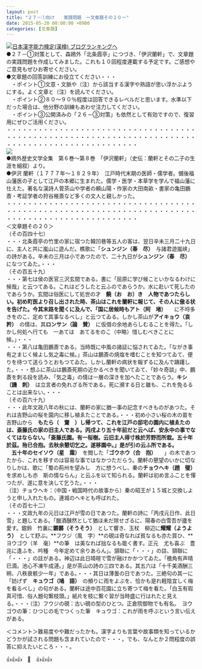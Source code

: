 ```yaml
---
layout: post
title: "２７－①向け　　実践問題　ー文章題その２０ー"
date: 2015-05-20 00:00:00 +0900
categories: [文章題]
---
```


[![](/syuusyuu9701/assets/images/２７－①向け-実践問題-ー文章題その２０ー-br_c_3028_1.gif)](http://blog.with2.net/link.php?1659096:3028 "日本漢字能力検定(漢検) ブログランキングへ")[日本漢字能力検定(漢検) ブログランキングへ](http://blog.with2.net/link.php?1659096:3028)  
●２７－①対策として、森鴎外「北条霞亭」につづき、「伊沢蘭軒」で、文章題の実践問題を作成してみました。これも１０回程度連載する予定です。ご感想やご意見もぜひお寄せください。  
●文章題の回答訓練にお役立てください・・・  
　・ポイント①文意・文脈や（注）から該当する漢字や熟語が思い浮かぶようにする。よく文章と（注）を読んでください。  
　・ポイント②８０～９０％程度は回答できるレベルだと思います。水準以下だった場合は、他分野の訓練もあわせ注力してください。  
　・ポイント③公開済みの「２６－③対策」も依然として有効ですので、復習用にぜひご活用ください。  
・・・・・・・・・・・・・・・・・・・・・・・・・・・・・・・・・・・・・・・・・・・・・・・・・・・・・・・・・・・・・・・・・・・・・・・・・・・・・・・・・・・・・・・・・・・・・・・・・  
![](/syuusyuu9701/assets/images/２７－①向け-実践問題-ー文章題その２０ー-0c605b92a207268a4ba15d3455e3e378.png)  
●鴎外歴史文学全集　第６巻～第８巻　「伊沢蘭軒」（史伝：蘭軒とその二子の生涯を細叙）より。  
●伊沢 蘭軒（１７７７年～１８２９年）　江戸時代末期の医師・儒学者。備後福山藩医の子として江戸の本郷に生まれた。儒学・医学・本草学を学んで福山藩に仕えた。著名な漢詩人菅茶山や学者の頼山陽・作家の大田南畝・書家の亀田鵬斎・考証学者の狩谷棭斎など多くの文人と親しかった。  
・・・・・・・・・・・・・・・・・・・・・・・・・・・・・・・・・・・・・・・・・・・・・・・・・・・・・・・・・・・・・・・・・・・・・・・・・・・・・・・・・・・・・・・・・・・・・・・・・  
＜文章題その２０＞  
（その百四十七）  
・・・北条霞亭の竹里の家に宿つた韓凹巷等五人の客は、翌日辛未三月二十九日に、主人と共に嵐山に遊んだ。樵歌に「**シュンジン（春　尽）**　与諸君遊嵐峡」の詩がある。辛未の三月は小であつたので、二十九日が**シュンジン（春　尽）**　になつてゐた。・・・  
（その百五十九）  
・・・第七は侯の医官三沢玄間である。書に「屈原に学び候こといかなるわけに候哉」と云つてある。これはどうしたと云ふのであらうか。水に赴いて死したのであらうか。玄間は俗医にして処世の才　**饒（お　お）**き　人物であつたらしい。初め町医より召し出された時、茶山はこれを蘭軒に報じて、その人に傲る状を告げた。今其末路を聞くに及んで、「国に居候時も**アト（阿　堵）**　　に不埒多きをのこ、定めて其事なるべし」と云つてゐる。しかし茶山が**アイキョウ（哀　矜）**　の情は、其**ロンサン（論　賛）**　に仮借の余地あらしむることを得た。「しかし何処へ行ても　一あては　あてるをのこ（中略）惜しむべきことに候。」・・・  
・・・第八は亀田鵬斎である。当時既に中風の諸証に悩されてゐた。「ながき事有之まじく候よし気之毒に候。」茶山は鵬斎の焼塩を嗜むことを知つてゐて、便りを待つて送らうとおもつてゐた。しかし蘭軒の病状を報ずるに及んで躊躇した。・・・想ふに茶山は鵬斎死期の近かるべきを聞いてゐて、「妙々奇談」中、鵬斎を刺る段を読み、「気之毒」の情は一層の深きを加へたことであらう。**キシ（譏　刺）**　は立言者の免れざる所である。死に瀕する日と雖も、これを免るることは出来ない。・・・  
（その百六十九）  
・・・此年文政八年の秋には、蘭軒の家に猶一事の記念すべきものがあつた。それは吉野山の桜を園内に移し植ゑたことである。・・・初め小さい桜の木の苗を吉野山から　**もたら（　齎　）**し帰つて、これを江戸の邸宅の園内に植ゑたのは、斎藤氏の家の旧主人である。丙戌より五十年前だと云へば、安永中の事でなくてはならない。「斎藤氏園。有一桜樹。云旧主人得寸株於芳野而所栽。五十年於茲。殆已合抱。去秋余懇切乞之。遂移園中。」是が引の云ふ所である。  
　五十年の**セイソウ（星　霜）**　を閲した「**ゴウホウ（合　抱）**　　」の木であつたから、これを移すのは容易な事ではなかつただらう。蘭軒の懇望のいかに切なりしかは、歌に「蜀の荊州を望みし　方に想うべし、秦の**チョウヘキ（趙　璧）**　を求めしも亦　斯の情ならん」と云ふを以て知られる。蘭軒は初め言ふことを憚つたが、遂に意を決して乞うた。・・・  
（注）チョウヘキ：（中国・戦国時代の故事から）秦の昭王が１５城と交換しようと申し入れたもの。連城のヘキとも呼ばれた。  
（その百七十二）  
・・・文政九年の元日は江戸が雪の日であつた。蘭軒の詩に「丙戌元日作、此日雪」と題してある。「臘酒醺然として猶ほ未だ除せざるに、陽春の白雪吾が廬を愛す。銀鈴　竹裏に**鏘鏘（そうそう）**　として響き、玉杖　柳辺に**耀耀（ようよう）**　として舒ぶ。**フウジ（風　字）**の硯は奇なれば貧なるも亦た買ひ、**ヨウゴウ（羊　毫）**の筆　は美なれば拙なるも能く書す。正元　尤も喜ぶ　豊兆に逢ふを、吟種　今年定めて余りあらん」。頷聯に「・・・」の註、頸聯に「・・・」の註がある。神辺は此日晴暄で雪が融けかかつてゐた。「檐角有声晴已滴。池心不凍午成漣。」是が茶山の詩の三四である。其五六は「十千美酒酬三朔、八秩衰骸少一年」である。・・・其日は薄曇の日であつた。三絶句の其一に「妨げず　**キュウゴ（鳩　語）**　の頻りに雨をよぶを、恰かも是れ軽陰宜しく梅を看るべし」の句がある。蘭軒は途中百花園に立ち寄つて梅を看た。「白玉有瑕真可惜、俗人題句繋枝頭。」紙片を枝に繋ぐ習が当時盛に行はれたと見える。・・・（注）フウジの硯：古い硯の型のひとつ。正倉院御物でも有名。　ヨウゴウの筆：ひつじの毛でつくった筆　キュウゴ：これが雨を呼ぶという言い伝えがある。  
  
＜コメント＞難易度やや難だったかも。漢字よりも言葉や故事類を知っているかどうかが試される問題も含まれていたので・・・。でも、なんとか２問程度の誤答に抑えたいところ・・・。  
  
👍👍👍　🐑　👍👍👍  
  
  
  
  